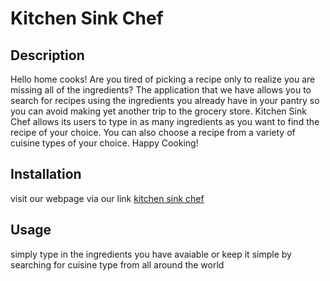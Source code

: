 # Kitchen Sink Chef
  ## Description 
  Hello home cooks! Are you tired of picking a recipe only to realize you are missing all of the ingredients? The application that we have allows you to search for recipes using the ingredients you already have in your pantry so you can avoid making yet another trip to the grocery store. Kitchen Sink Chef allows its users to type in as many ingredients as you want to find the recipe of your choice. You can also choose a recipe from a variety of cuisine types of your choice. Happy Cooking!
  ## Installation
  visit our webpage via our link [kitchen sink chef](https://srehmat13.github.io/kitchen-sink-chef/)
  ## Usage
  simply type in the ingredients you have avaiable or keep it simple by searching for cuisine type from all around the world
  